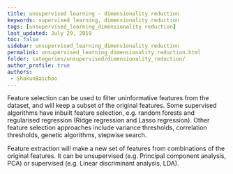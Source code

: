 ```yaml
---
title: unsupervised learning - dimensionality reduction
keywords: supervised learning, dimensionality reduction
tags: [unsupervised_learning_dimensionality reduction]
last_updated: July 29, 2019
toc: false
sidebar: unsupervised_learning_dimensionality reduction
permalink: unsupervised_learning_dimensionality reduction.html
folder: categories/unsupervised/dimensionality_reduction/
author_profile: true
authors:
 - ShakunBaichoo
---
```



Feature selection can be used to filter uninformative features from the dataset, and will keep a subset of the original features. Some supervised algorithms have inbuilt feature selection, e.g. random forests and regularised regression (Ridge regression and Lasso regression). Other feature selection approaches include variance thresholds, correlation thresholds, genetic algorithms, stepwise search.

Feature extraction will make a new set of features from combinations of the original features. It can be unsupervised (e.g. Principal component analysis, PCA) or supervised (e.g. Linear discriminant analysis, LDA).
